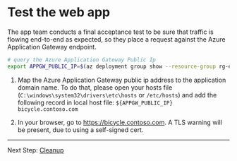 # Test the web app

The app team conducts a final acceptance test to be sure that traffic is flowing end-to-end as expected, so they place a request against the Azure Application Gateway endpoint.

```bash
# query the Azure Application Gateway Public Ip
export APPGW_PUBLIC_IP=$(az deployment group show --resource-group rg-enterprise-networking-spokes -n spoke-BU0001A0008 --query properties.outputs.appGwPublicIpAddress.value -o tsv)
```

1. Map the Azure Application Gateway public ip address to the application domain name. To do that, please open your hosts file (`C:\windows\system32\drivers\etc\hosts` or `/etc/hosts`) and add the following record in local host file:
`${APPGW_PUBLIC_IP} bicycle.contoso.com`

1. In your browser, go to <https://bicycle.contoso.com>. A TLS warning will be present, due to using a self-signed cert.
---
Next Step: [Cleanup](./11-cleanup.md)

